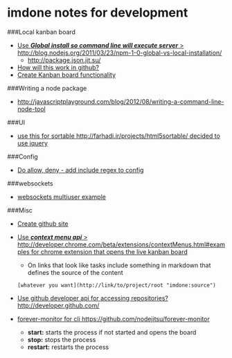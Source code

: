 imdone notes for development
==========
###Local kanban board 
- [Use ***Global install so command line will execute server*** > <http://blog.nodejs.org/2011/03/23/npm-1-0-global-vs-local-installation/>](#done:100)
   - <http://package.json.jit.su/>
- [How will this work in github?](#done:90)
- [Create Kanban board functionality](#done:70)

###Writing a node package
- <http://javascriptplayground.com/blog/2012/08/writing-a-command-line-node-tool>

###UI
- [use this for sortable <http://farhadi.ir/projects/html5sortable/> decided to use jquery](#done:110)

###Config
- [Do allow, deny - add include regex to config](#done:40)

###websockets
- [websockets multiuser example](https://github.com/einaros/ws/blob/master/examples/fileapi/server.js)

###Misc
- [Create github site](#done:60)
- [Use ***context menu api*** > <http://developer.chrome.com/beta/extensions/contextMenus.html#examples> for chrome extension that opens the live kanban board](#todo:20)
	- On links that look like tasks include something in markdown that defines the source of the content

	`[whatever you want](http://link/to/project/root "imdone:source")`

- [Use github developer api for accessing repositories? <http://developer.github.com/>](#todo:40)
- [forever-monitor for cli <https://github.com/nodejitsu/forever-monitor>](#todo:110)
	- **start:** starts the process if not started and opens the board
	- **stop:** stops the process
	- **restart:** restarts the process





